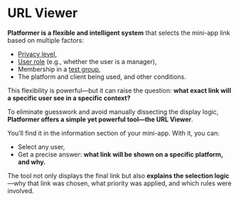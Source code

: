 # URL Viewer

**Platformer is a flexible and intelligent system** that selects the mini-app link based on multiple factors:

* [Privacy level](./privacy-levels.md),
* [User role](./management-system.md) (e.g., whether the user is a manager),
* Membership in a [test group](./test-groups.md),
* The platform and client being used, and other conditions.

This flexibility is powerful—but it can raise the question:
**what exact link will a specific user see in a specific context?**

To eliminate guesswork and avoid manually dissecting the display logic, **Platformer offers a simple yet powerful
tool—the URL Viewer**.

You’ll find it in the information section of your mini-app. With it, you can:

* Select any user,
* Get a precise answer: **what link will be shown on a specific platform, and why.**

The tool not only displays the final link but also **explains the selection logic**—why that link was chosen, what
priority was applied, and which rules were involved.
